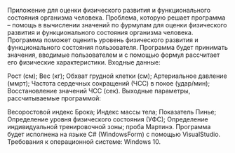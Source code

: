 Приложение для оценки физического развития и функционального состояния организма человека. Проблема, которую решает программа – помощь в вычислении значений по фурмулам для оценки физического развития и функционального состояния организма человека. Программа поможет оценить уровень физического развития и функционального состояния пользователя. Программа будет принимать значения, вводимые пользователем и с помощью формул рассчитает его физические характеристики. Входные данные:

Рост (см);
Вес (кг);
Обхват грудной клетки (см);
Артериальное давление (ммрт);
Частота сердечных сокращений (ЧСС) в покое (удар/мин);
Восстановление значений ЧСС (сек).
Выходные параметры, рассчитываемые программой:

Весоростовой индекс Брока;
Индекс массы тела;
Показатель Пинье;
Определение уровня физического состояния (УФС);
Определение индивидуальной тренировочной зоны;
проба Мартинэ.
Программа будет исполнена на языке C# (WindowsForm) с помощью VisualStudio. Требования к операционной системе: Windows 10.
